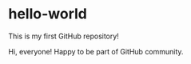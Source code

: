 # hello-world
This is my first GitHub repository!

Hi, everyone! Happy to be part of GitHub community.
